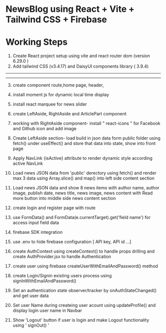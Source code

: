 # NewsBlog  using  React + Vite + Tailwind CSS + Firebase


# Working Steps
1. Create React project setup using vite and react router dom (version 6.29.0 )
2. Add tailwind CSS (v3.4.17) and DaisyUI components library ( 3.9.4)


*********


********



3. create component route,home page, header, 
4. install  moment js for dynamic local time display
5. install react marquee for news slider 

6. create LeftAside, RightAside and ArticlePart component
7. working with RightAside component- install " react-icons " for Facebook and Github icon and add image

8. Create LeftAside section- load build in json data form public folder using fetch() under useEffect() and store that data into state, show into front page
09. Apply NavLink {isActive} attribute to render dynamic style according active NavLink

10. Load news JSON data from 'public' derectory using fetch() and render max 3 data using Array.slice() and map() into left side content section
11. Load news JSON data and show  8 news items with author name, author image, publish date, news title, news image, news content with Read more button into middle side news content section

12. create login and register page with route 
13. use FormData() and FormData(e.currentTarget).get('field name') for access input field data

14. firebase SDK integration 
15. use .env to hide firebase configuration [ API key, API id ...]

16. create AuthContext using createContext() to handle props drilling and create AuthProvider.jsx to handle Authentication
17. create user using firebase createUserWithEmailAndPassword() method

18. create Login/Signin existing users process using signInWithEmailAndPassword() 

19. Set an authentication state observer/tracker by onAuthStateChanged() and get user data

20. Set user Name during createing user acount using updateProfile() and display login user name in Navbar

21. Show 'Logout' button if user is login and make Logout functionality using ' signOut() '



